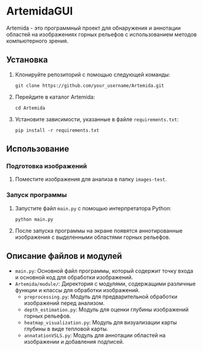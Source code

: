 # ArtemidaGUI

Artemida - это программный проект для обнаружения и аннотации областей на изображениях горных рельефов с использованием методов компьютерного зрения.

## Установка

1. Клонируйте репозиторий с помощью следующей команды:
    ```
    git clone https://github.com/your_username/Artemida.git
    ```
2. Перейдите в каталог Artemida:
    ```
    cd Artemida
    ```
3. Установите зависимости, указанные в файле `requirements.txt`:
    ```
    pip install -r requirements.txt
    ```

## Использование

### Подготовка изображений

1. Поместите изображения для анализа в папку `images-test`.

### Запуск программы

1. Запустите файл `main.py` с помощью интерпретатора Python:
    ```
    python main.py
    ```

2. После запуска программы на экране появятся аннотированные изображения с выделенными областями горных рельефов.

## Описание файлов и модулей

- `main.py`: Основной файл программы, который содержит точку входа и основной код для обработки изображений.
- `Artemida/module/`: Директория с модулями, содержащими различные функции и классы для обработки изображений.
    - `preprocessing.py`: Модуль для предварительной обработки изображений перед анализом.
    - `depth_estimation.py`: Модуль для оценки глубины изображений горных рельефов.
    - `heatmap_visualization.py`: Модуль для визуализации карты глубины в виде тепловой карты.
    - `annatationVSLS.py`: Модуль для аннотации областей на изображении и добавления подписей.
